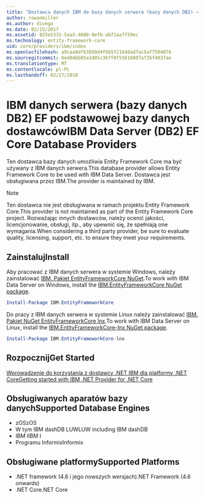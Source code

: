 ```yaml
---
title: "Dostawca danych IBM do bazy danych serwera (bazy danych DB2) — podstawowe EF"
author: rowanmiller
ms.author: divega
ms.date: 02/15/2017
ms.assetid: 825e5332-5aa3-4600-9efb-ab71aaff59ec
ms.technology: entity-framework-core
uid: core/providers/ibm/index
ms.openlocfilehash: a9caa8df63850d4f6b5f2164dad7ac5af7504076
ms.sourcegitcommit: 6ed04bb05a3d05c367f0f55616807af2bf4037ae
ms.translationtype: MT
ms.contentlocale: pl-PL
ms.lasthandoff: 02/27/2018
---
```

# <a name="ibm-data-server-db2-ef-core-database-providers"></a><span data-ttu-id="72f96-102">IBM danych serwera (bazy danych DB2) EF podstawowej bazy danych dostawców</span><span class="sxs-lookup"><span data-stu-id="72f96-102">IBM Data Server (DB2) EF Core Database Providers</span></span>

<span data-ttu-id="72f96-103">Ten dostawca bazy danych umożliwia Entity Framework Core ma być używany z IBM danych serwera.</span><span class="sxs-lookup"><span data-stu-id="72f96-103">This database provider allows Entity Framework Core to be used with IBM Data Server.</span></span> <span data-ttu-id="72f96-104">Dostawca jest obsługiwana przez IBM.</span><span class="sxs-lookup"><span data-stu-id="72f96-104">The provider is maintained by IBM.</span></span>

> [!NOTE]  
> <span data-ttu-id="72f96-105">Ten dostawca nie jest obsługiwana w ramach projektu Entity Framework Core.</span><span class="sxs-lookup"><span data-stu-id="72f96-105">This provider is not maintained as part of the Entity Framework Core project.</span></span> <span data-ttu-id="72f96-106">Rozważając innych dostawców, należy ocenić jakości, licencjonowanie, obsługi, itp., aby upewnić się, że spełniają one wymagania.</span><span class="sxs-lookup"><span data-stu-id="72f96-106">When considering a third party provider, be sure to evaluate quality, licensing, support, etc. to ensure they meet your requirements.</span></span>

## <a name="install"></a><span data-ttu-id="72f96-107">Zainstaluj</span><span class="sxs-lookup"><span data-stu-id="72f96-107">Install</span></span>

<span data-ttu-id="72f96-108">Aby pracować z IBM danych serwera w systemie Windows, należy zainstalować [IBM. Pakiet EntityFrameworkCore NuGet](https://www.nuget.org/packages/IBM.EntityFrameworkCore).</span><span class="sxs-lookup"><span data-stu-id="72f96-108">To work with IBM Data Server on Windows, install the [IBM.EntityFrameworkCore NuGet package](https://www.nuget.org/packages/IBM.EntityFrameworkCore).</span></span>

``` powershell
Install-Package IBM.EntityFrameworkCore
```

<span data-ttu-id="72f96-109">Do pracy z IBM danych serwera w systemie Linux należy zainstalować [IBM. Pakiet NuGet EntityFrameworkCore lnx](https://www.nuget.org/packages/IBM.EntityFrameworkCore-lnx).</span><span class="sxs-lookup"><span data-stu-id="72f96-109">To work with IBM Data Server on Linux, install the [IBM.EntityFrameworkCore-lnx NuGet package](https://www.nuget.org/packages/IBM.EntityFrameworkCore-lnx).</span></span>

``` powershell
Install-Package IBM.EntityFrameworkCore-lnx
```

## <a name="get-started"></a><span data-ttu-id="72f96-110">Rozpocznij</span><span class="sxs-lookup"><span data-stu-id="72f96-110">Get Started</span></span>

[<span data-ttu-id="72f96-111">Wprowadzenie do korzystania z dostawcy .NET IBM dla platformy .NET Core</span><span class="sxs-lookup"><span data-stu-id="72f96-111">Getting started with IBM .NET Provider for .NET Core</span></span>](https://www.ibm.com/developerworks/community/blogs/96960515-2ea1-4391-8170-b0515d08e4da/entry/DB2DotnetCore?lang=en)

## <a name="supported-database-engines"></a><span data-ttu-id="72f96-112">Obsługiwanych aparatów bazy danych</span><span class="sxs-lookup"><span data-stu-id="72f96-112">Supported Database Engines</span></span>

* <span data-ttu-id="72f96-113">zOS</span><span class="sxs-lookup"><span data-stu-id="72f96-113">zOS</span></span>
* <span data-ttu-id="72f96-114">W tym IBM dashDB LUW</span><span class="sxs-lookup"><span data-stu-id="72f96-114">LUW including IBM dashDB</span></span>
* <span data-ttu-id="72f96-115">IBM I</span><span class="sxs-lookup"><span data-stu-id="72f96-115">IBM I</span></span>
* <span data-ttu-id="72f96-116">Programu Informix</span><span class="sxs-lookup"><span data-stu-id="72f96-116">Informix</span></span>

## <a name="supported-platforms"></a><span data-ttu-id="72f96-117">Obsługiwane platformy</span><span class="sxs-lookup"><span data-stu-id="72f96-117">Supported Platforms</span></span>

* <span data-ttu-id="72f96-118">.NET framework (4.6 i jego nowszych wersjach)</span><span class="sxs-lookup"><span data-stu-id="72f96-118">.NET Framework (4.6 onwards)</span></span>
* <span data-ttu-id="72f96-119">.NET Core</span><span class="sxs-lookup"><span data-stu-id="72f96-119">.NET Core</span></span>
